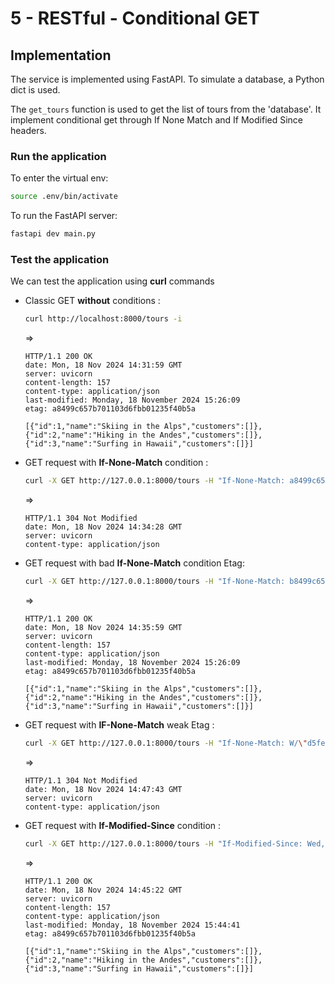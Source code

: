 # 5 - RESTful - Conditional GET
## Implementation

The service is implemented using FastAPI. To simulate a database, a Python dict is used.

The `get_tours` function is used to get the list of tours from the 'database'. It implement conditional get through If None Match and If Modified Since headers.

### Run the application

To enter the virtual env:
```bash
source .env/bin/activate
```

To run the FastAPI server:
```bash
fastapi dev main.py
```

### Test the application

We can test the application using **curl** commands

- Classic GET **without** conditions :
    ```bash
    curl http://localhost:8000/tours -i
    ```
    =>
    ```
    HTTP/1.1 200 OK
    date: Mon, 18 Nov 2024 14:31:59 GMT
    server: uvicorn
    content-length: 157
    content-type: application/json
    last-modified: Monday, 18 November 2024 15:26:09
    etag: a8499c657b701103d6fbb01235f40b5a

    [{"id":1,"name":"Skiing in the Alps","customers":[]},{"id":2,"name":"Hiking in the Andes","customers":[]},{"id":3,"name":"Surfing in Hawaii","customers":[]}]
    ```

- GET request with **If-None-Match** condition :
    ```bash
    curl -X GET http://127.0.0.1:8000/tours -H "If-None-Match: a8499c657b701103d6fbb01235f40b5a" -i
    ```
    =>
    ```
    HTTP/1.1 304 Not Modified
    date: Mon, 18 Nov 2024 14:34:28 GMT
    server: uvicorn
    content-type: application/json
    ```

- GET request with bad **If-None-Match** condition Etag:
    ```bash
    curl -X GET http://127.0.0.1:8000/tours -H "If-None-Match: b8499c657b701103d6fbb01235f40b5a" -i
    ```
    =>
    ```
    HTTP/1.1 200 OK
    date: Mon, 18 Nov 2024 14:35:59 GMT
    server: uvicorn
    content-length: 157
    content-type: application/json
    last-modified: Monday, 18 November 2024 15:26:09
    etag: a8499c657b701103d6fbb01235f40b5a

    [{"id":1,"name":"Skiing in the Alps","customers":[]},{"id":2,"name":"Hiking in the Andes","customers":[]},{"id":3,"name":"Surfing in Hawaii","customers":[]}]
    ```

- GET request with **IF-None-Match** weak Etag :
    ```bash
    curl -X GET http://127.0.0.1:8000/tours -H "If-None-Match: W/\"d5fec08841b226de29bad96cb7d402e0\"" -i
    ```
    =>
    ```
    HTTP/1.1 304 Not Modified
    date: Mon, 18 Nov 2024 14:47:43 GMT
    server: uvicorn
    content-type: application/json
    ```

- GET request with **If-Modified-Since** condition :
    ```bash
    curl -X GET http://127.0.0.1:8000/tours -H "If-Modified-Since: Wed, 14 Nov 2024 14:00:00 GMT" -i
    ```
    =>
    ```
    HTTP/1.1 200 OK
    date: Mon, 18 Nov 2024 14:45:22 GMT
    server: uvicorn
    content-length: 157
    content-type: application/json
    last-modified: Monday, 18 November 2024 15:44:41
    etag: a8499c657b701103d6fbb01235f40b5a

    [{"id":1,"name":"Skiing in the Alps","customers":[]},{"id":2,"name":"Hiking in the Andes","customers":[]},{"id":3,"name":"Surfing in Hawaii","customers":[]}]
    ```
